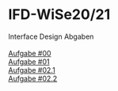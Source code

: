 # IFD-WiSe20/21
Interface Design Abgaben <br><br>
<a href="Interface Design_Aufgabe _00.pdf">Aufgabe #00</a><br>
<a href="Interface Design_Aufgabe_01.pdf">Aufgabe #01 </a><br>
<a href="Interface Design_Aufgabe_02_1.md">Aufgabe #02.1</a><br>
<a href="Interface Design_Aufgabe_02_2.pdf">Aufgabe #02.2</a><br>

